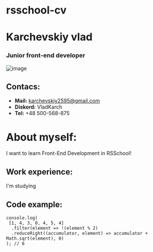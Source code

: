 # rsschool-cv
# Karchevskiy vlad
### Junior front-end developer

![image](https://user-images.githubusercontent.com/101522897/160483104-dfdcf2d5-6a94-4f8a-b0fc-63fabfa3cb99.png)
## Contacs:
* **Mail:** karchevskiy2595@gmail.com
* **Diskord:** VladKarch
* **Tel:** +48 500-568-875
# **About myself:** 
I want to learn Front-End Development in RSSchool!

## **Work experience:** 
I'm studying

## **Code example:**
```
console.log(
 [1, 4, 3, 0, 4, 5, 4]
  .filter(element => !(element % 2)
  .reduceRight((accumulator, element) => accumulator + Math.sqrt(element), 0)
); // 6
```
